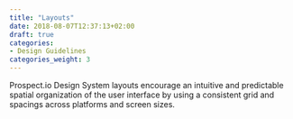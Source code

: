 ```yaml
---
title: "Layouts"
date: 2018-08-07T12:37:13+02:00
draft: true
categories:
- Design Guidelines
categories_weight: 3
---
```


Prospect.io Design System layouts encourage an intuitive and predictable spatial organization of the user interface by using a consistent grid and spacings across platforms and screen sizes.
